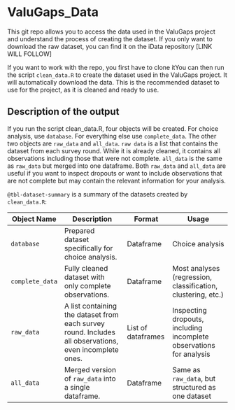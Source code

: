 
<!-- README.md is generated from README.Rmd. Please edit that file -->

# ValuGaps_Data

<!-- badges: start -->

<!-- badges: end -->

This git repo allows you to access the data used in the ValuGaps project
and understand the process of creating the dataset. If you only want to
download the raw dataset, you can find it on the iData repository \[LINK
WILL FOLLOW\]

If you want to work with the repo, you first have to clone itYou can
then run the script `clean_data.R` to create the dataset used in the
ValuGaps project. It will automatically download the data. This is the
recommended dataset to use for the project, as it is cleaned and ready
to use.

## Description of the output

If you run the script clean_data.R, four objects will be created. For
choice analysis, use `database`. For everything else use
`complete_data`. The other two objects are `raw_data` and `all_data`.
`raw data` is a list that contains the dataset from each survey round.
While it is already cleaned, it contains all observations including
those that were not complete. `all_data` is the same as `raw_data` but
merged into one dataframe. Both `raw_data` and `all_data` are useful if
you want to inspect dropouts or want to include observations that are
not complete but may contain the relevant information for your analysis.

`@tbl-dataset-summary` is a summary of the datasets created by
`clean_data.R`:

<div id="tbl-dataset-summary">

| **Object Name** | **Description** | **Format** | **Usage** |
|----|----|----|----|
| `database` | Prepared dataset specifically for choice analysis. | Dataframe | Choice analysis |
| `complete_data` | Fully cleaned dataset with only complete observations. | Dataframe | Most analyses (regression, classification, clustering, etc.) |
| `raw_data` | A list containing the dataset from each survey round. Includes all observations, even incomplete ones. | List of dataframes | Inspecting dropouts, including incomplete observations for analysis |
| `all_data` | Merged version of `raw_data` into a single dataframe. | Dataframe | Same as `raw_data`, but structured as one dataset |

</div>
